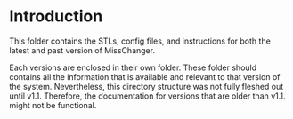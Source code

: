 # Introduction

This folder contains the STLs, config files, and instructions for both the latest and past version of MissChanger. 

Each versions are enclosed in their own folder. These folder should contains all the information that is available and relevant to that version of the system. Nevertheless, this directory structure was not fully fleshed out until v1.1. Therefore, the documentation for versions that are older than v1.1. might not be functional.
